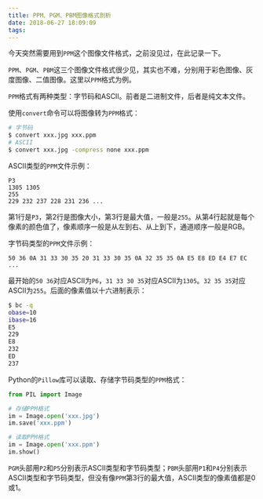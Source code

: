 ```yaml
---
title: PPM、PGM、PBM图像格式剖析
date: 2018-06-27 18:09:09
tags:
---
```


今天突然需要用到`PPM`这个图像文件格式，之前没见过，在此记录一下。

`PPM`、`PGM`、`PBM`这三个图像文件格式很少见，其实也不难，分别用于彩色图像、灰度图像、二值图像。这里以`PPM`格式为例。

`PPM`格式有两种类型：字节码和ASCII。前者是二进制文件，后者是纯文本文件。

使用`convert`命令可以将图像转为`PPM`格式：



<!-- more -->



``` Bash
# 字节码
$ convert xxx.jpg xxx.ppm
# ASCII
$ convert xxx.jpg -compress none xxx.ppm
```

ASCII类型的`PPM`文件示例：

``` 
P3
1305 1305
255
229 232 237 228 231 236 ...
```

第1行是`P3`，第2行是图像大小，第3行是最大值，一般是`255`。从第4行起就是每个像素的颜色值了，像素顺序一般是从左到右、从上到下，通道顺序一般是RGB。

字节码类型的`PPM`文件示例：

```
50 36 0A 31 33 30 35 20 31 33 30 35 0A 32 35 35 0A E5 E8 ED E4 E7 EC ...
```

最开始的`50 36`对应ASCII为`P6`，`31 33 30 35`对应ASCII为`1305`。`32 35 35`对应ASCII为`255`。后面的像素值以十六进制表示：

``` Bash
$ bc -q
obase=10
ibase=16
E5
229
E8
232
ED
237
```

Python的`Pillow`库可以读取、存储字节码类型的`PPM`格式：

``` python
from PIL import Image

# 存储PPM格式
im = Image.open('xxx.jpg')
im.save('xxx.ppm')

# 读取PPM格式
im = Image.open('xxx.ppm')
im.show()
```

`PGM`头部用`P2`和`P5`分别表示ASCII类型和字节码类型；`PBM`头部用`P1`和`P4`分别表示ASCII类型和字节码类型，但没有像`PPM`第3行的最大值，ASCII类型的像素值都是0或1。

